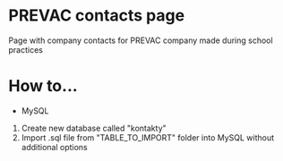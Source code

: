 # PREVAC contacts page
Page with company contacts for PREVAC company made during school practices

# How to...
- MySQL
1. Create new database called "kontakty"
2. Import .sql file from "TABLE_TO_IMPORT" folder into MySQL without additional options
